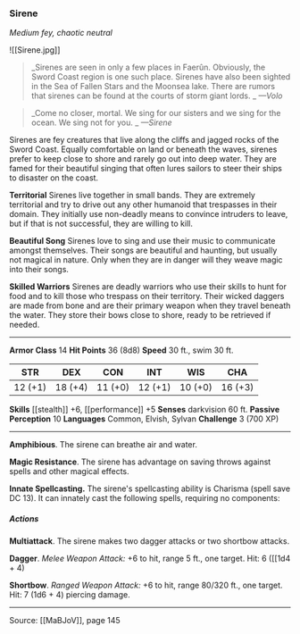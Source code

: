 ### Sirene
_Medium fey, chaotic neutral_

![[Sirene.jpg]]

> _Sirenes are seen in only a few places in Faerûn. Obviously, the Sword Coast region is one such place. Sirenes have also been sighted in the Sea of Fallen Stars and the Moonsea lake. There are rumors that sirenes can be found at the courts of storm giant lords.
_
> _—Volo_

> _Come no closer, mortal. We sing for our sisters and we sing for the ocean. We sing not for you.
_
> _—Sirene_

Sirenes are fey creatures that live along the cliffs and jagged rocks of the Sword Coast. Equally comfortable on land or beneath the waves, sirenes prefer to keep close to shore and rarely go out into deep water. They are famed for their beautiful singing that often lures sailors to steer their ships to disaster on the coast.

**Territorial** Sirenes live together in small bands. They are extremely territorial and try to drive out any other humanoid that trespasses in their domain. They initially use non-deadly means to convince intruders to leave, but if that is not successful, they are willing to kill.


**Beautiful Song** Sirenes love to sing and use their music to communicate amongst themselves. Their songs are beautiful and haunting, but usually not magical in nature. Only when they are in danger will they weave magic into their songs.


**Skilled Warriors** Sirenes are deadly warriors who use their skills to hunt for food and to kill those who trespass on their territory. Their wicked daggers are made from bone and are their primary weapon when they travel beneath the water. They store their bows close to shore, ready to be retrieved if needed.






---

**Armor Class** 14
**Hit Points** 36 (8d8)
**Speed** 30 ft., swim 30 ft.

| STR     | DEX     | CON     | INT     | WIS     | CHA     |
|---------|---------|---------|---------|---------|---------|
| 12 (+1) | 18 (+4) | 11 (+0) | 12 (+1) | 10 (+0) | 16 (+3) |

**Skills** [[stealth]] +6, [[performance]] +5
**Senses** darkvision 60 ft.
**Passive Perception** 10
**Languages** Common, Elvish, Sylvan
**Challenge** 3 (700 XP)

---

**Amphibious**. The sirene can breathe air and water.

**Magic Resistance**. The sirene has advantage on saving throws against spells and other magical effects.

**Innate Spellcasting.** The sirene's spellcasting ability is Charisma (spell save DC 13). It can innately cast the following spells, requiring no components:

##### Actions
**Multiattack**. The sirene makes two dagger attacks or two shortbow attacks.

**Dagger**. _Melee Weapon Attack:_ +6 to hit, range 5 ft., one target. Hit: 6 ([[1d4 + 4)

**Shortbow**. _Ranged Weapon Attack:_ +6 to hit, range 80/320 ft., one target. Hit: 7 (1d6 + 4) piercing damage.


---

Source: [[MaBJoV]], page 145